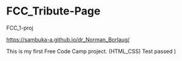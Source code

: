 # FCC_Tribute-Page
FCC_1-proj

https://sambuka-a.github.io/dr_Norman_Borlaug/

This is my first Free Code Camp project. (HTML_CSS)
Test passed )
